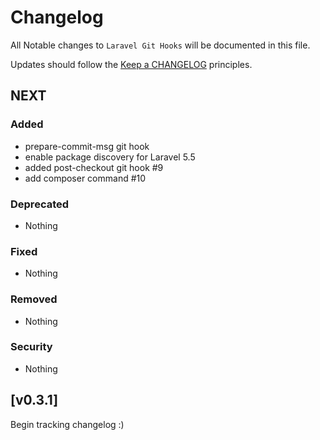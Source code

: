# Changelog

All Notable changes to `Laravel Git Hooks` will be documented in this file.

Updates should follow the [Keep a CHANGELOG](http://keepachangelog.com/) principles.

## NEXT

### Added
- prepare-commit-msg git hook
- enable package discovery for Laravel 5.5
- added post-checkout git hook #9
- add composer command #10

### Deprecated
- Nothing

### Fixed
- Nothing

### Removed
- Nothing

### Security
- Nothing

## [v0.3.1]

Begin tracking changelog :)
